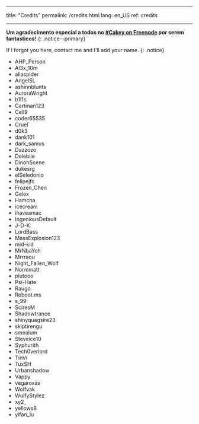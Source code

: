 * * *

title: "Credits" permalink: /credits.html lang: en_US ref: credits

* * *

**Um agradecimento especial a todos no [#Cakey on Freenode](http://webchat.freenode.net/?channels=%23Cakey) por serem fantásticos!** {: .notice--primary}

If I forgot you here, contact me and I'll add your name. {: .notice}

+ AHP_Person
+ Al3x_10m
+ aliaspider
+ AngelSL
+ ashinnblunts
+ AuroraWright
+ b1l1s
+ Cartman123
+ Cell9
+ coder65535
+ Cruel`
+ d0k3
+ dank101
+ dark_samus
+ Dazzozo
+ Delebile
+ DinohScene
+ dukesrg
+ elSeledonio
+ felipejfc
+ Frozen_Chen
+ Gelex
+ Hamcha
+ icecream
+ ihaveamac
+ IngeniousDefault
+ J-D-K
+ LordBass
+ MassExplosion123
+ mid-kid
+ MrNbaYoh
+ Mrrraou
+ Night_Fallen_Wolf
+ Normmatt
+ plutooo
+ Psi-Hate
+ Raugo
+ Reboot.ms
+ s_99
+ SciresM
+ Shadowtrance
+ shinyquagsire23
+ skiptirengu
+ smealum
+ Steveice10
+ Syphurith
+ Tech0verlord
+ TinVi
+ TuxSH
+ Urbanshadow
+ Vappy
+ vegaroxas
+ Wolfvak
+ WulfyStylez
+ xy2_
+ yellows8
+ yifan_lu